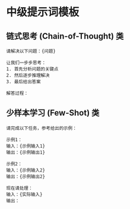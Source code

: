 # 中级提示词模板

## 链式思考 (Chain-of-Thought) 类

```
请解决以下问题：{问题}

让我们一步步思考：
1. 首先分析问题的关键点
2. 然后逐步推理解决
3. 最后给出答案

解答过程：
```

## 少样本学习 (Few-Shot) 类

```
请完成以下任务，参考给出的示例：

示例1：
输入：{示例输入1}
输出：{示例输出1}

示例2：
输入：{示例输入2}
输出：{示例输出2}

现在请处理：
输入：{实际输入}
输出：
```